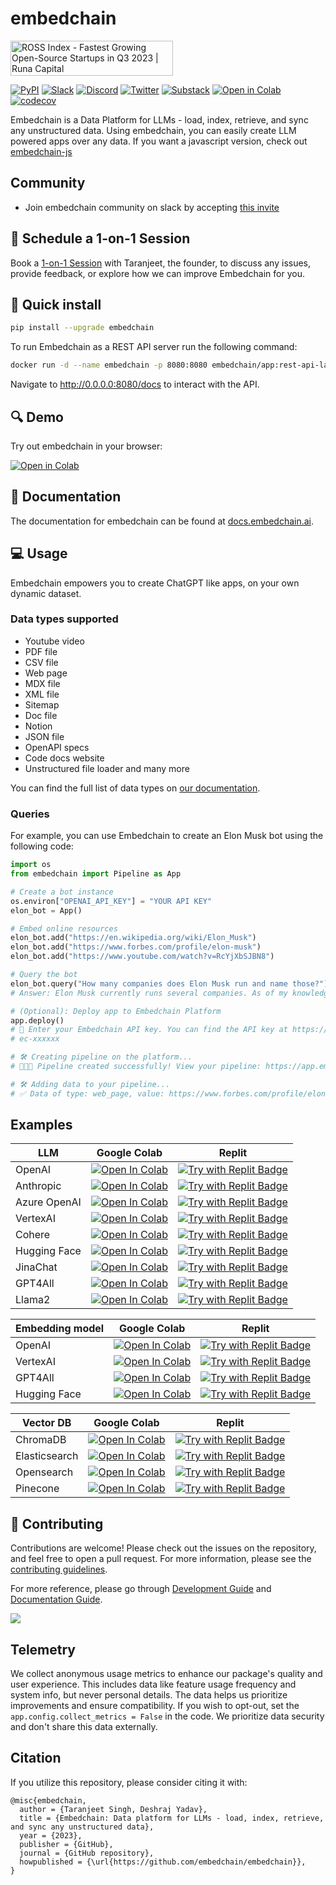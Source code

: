 # embedchain

<a href="https://runacap.com/ross-index/q3-2023/" target="_blank" rel="noopener"><img style="width: 260px; height: 56px" src="https://runacap.com/wp-content/uploads/2023/10/ROSS_badge_black_Q3_2023.svg" alt="ROSS Index - Fastest Growing Open-Source Startups in Q3 2023 | Runa Capital" width="260" height="56"/></a>

[![PyPI](https://img.shields.io/pypi/v/embedchain)](https://pypi.org/project/embedchain/)
[![Slack](https://img.shields.io/badge/slack-embedchain-brightgreen.svg?logo=slack)](https://join.slack.com/t/embedchain/shared_invite/zt-22uwz3c46-Zg7cIh5rOBteT_xe1jwLDw)
[![Discord](https://dcbadge.vercel.app/api/server/6PzXDgEjG5?style=flat)](https://discord.gg/CUU9FPhRNt)
[![Twitter](https://img.shields.io/twitter/follow/embedchain)](https://twitter.com/embedchain)
[![Substack](https://img.shields.io/badge/Substack-%23006f5c.svg?logo=substack)](https://embedchain.substack.com/)
[![Open in Colab](https://camo.githubusercontent.com/84f0493939e0c4de4e6dbe113251b4bfb5353e57134ffd9fcab6b8714514d4d1/68747470733a2f2f636f6c61622e72657365617263682e676f6f676c652e636f6d2f6173736574732f636f6c61622d62616467652e737667)](https://colab.research.google.com/drive/138lMWhENGeEu7Q1-6lNbNTHGLZXBBz_B?usp=sharing)
[![codecov](https://codecov.io/gh/embedchain/embedchain/graph/badge.svg?token=EMRRHZXW1Q)](https://codecov.io/gh/embedchain/embedchain)

Embedchain is a Data Platform for LLMs - load, index, retrieve, and sync any unstructured data. Using embedchain, you can easily create LLM powered apps over any data. If you want a javascript version, check out [embedchain-js](https://github.com/embedchain/embedchain/tree/main/embedchain-js)

## Community

* Join embedchain community on slack by accepting [this invite](https://join.slack.com/t/embedchain/shared_invite/zt-22uwz3c46-Zg7cIh5rOBteT_xe1jwLDw)

## 🤝 Schedule a 1-on-1 Session

Book a [1-on-1 Session](https://cal.com/taranjeetio/ec) with Taranjeet, the founder, to discuss any issues, provide feedback, or explore how we can improve Embedchain for you.

## 🔧 Quick install

```bash
pip install --upgrade embedchain
```

To run Embedchain as a REST API server run the following command:

```bash
docker run -d --name embedchain -p 8080:8080 embedchain/app:rest-api-latest
```

Navigate to http://0.0.0.0:8080/docs to interact with the API.

## 🔍 Demo

Try out embedchain in your browser:

[![Open in Colab](https://camo.githubusercontent.com/84f0493939e0c4de4e6dbe113251b4bfb5353e57134ffd9fcab6b8714514d4d1/68747470733a2f2f636f6c61622e72657365617263682e676f6f676c652e636f6d2f6173736574732f636f6c61622d62616467652e737667)](https://colab.research.google.com/drive/17ON1LPonnXAtLaZEebnOktstB_1cJJmh?usp=sharing)

## 📖 Documentation

The documentation for embedchain can be found at [docs.embedchain.ai](https://docs.embedchain.ai).

## 💻 Usage

Embedchain empowers you to create ChatGPT like apps, on your own dynamic dataset.

### Data types supported

* Youtube video
* PDF file
* CSV file
* Web page
* MDX file
* XML file
* Sitemap
* Doc file
* Notion
* JSON file
* OpenAPI specs
* Code docs website
* Unstructured file loader and many more

You can find the full list of data types on [our documentation](https://docs.embedchain.ai/data-sources/).

### Queries

For example, you can use Embedchain to create an Elon Musk bot using the following code:

```python
import os
from embedchain import Pipeline as App

# Create a bot instance
os.environ["OPENAI_API_KEY"] = "YOUR API KEY"
elon_bot = App()

# Embed online resources
elon_bot.add("https://en.wikipedia.org/wiki/Elon_Musk")
elon_bot.add("https://www.forbes.com/profile/elon-musk")
elon_bot.add("https://www.youtube.com/watch?v=RcYjXbSJBN8")

# Query the bot
elon_bot.query("How many companies does Elon Musk run and name those?")
# Answer: Elon Musk currently runs several companies. As of my knowledge, he is the CEO and lead designer of SpaceX, the CEO and product architect of Tesla, Inc., the CEO and founder of Neuralink, and the CEO and founder of The Boring Company. However, please note that this information may change over time, so it's always good to verify the latest updates.

# (Optional): Deploy app to Embedchain Platform
app.deploy()
# 🔑 Enter your Embedchain API key. You can find the API key at https://app.embedchain.ai/settings/keys/
# ec-xxxxxx

# 🛠️ Creating pipeline on the platform...
# 🎉🎉🎉 Pipeline created successfully! View your pipeline: https://app.embedchain.ai/pipelines/xxxxx

# 🛠️ Adding data to your pipeline...
# ✅ Data of type: web_page, value: https://www.forbes.com/profile/elon-musk added successfully.
```

## Examples

| LLM          | Google Colab  | Replit   |
|--------------|---------------|----------|
| OpenAI       | [![Open In Colab](https://colab.research.google.com/assets/colab-badge.svg)](https://colab.research.google.com/github/embedchain/embedchain/blob/main/notebooks/openai.ipynb)           | [![Try with Replit Badge](https://replit.com/badge?caption=Try%20with%20Replit&variant=small)](https://replit.com/@taranjeetio/openai#main.py)      |
| Anthropic    | [![Open In Colab](https://colab.research.google.com/assets/colab-badge.svg)](https://colab.research.google.com/github/embedchain/embedchain/blob/main/notebooks/anthropic.ipynb)        | [![Try with Replit Badge](https://replit.com/badge?caption=Try%20with%20Replit&variant=small)](https://replit.com/@taranjeetio/anthropic#main.py)   |
| Azure OpenAI | [![Open In Colab](https://colab.research.google.com/assets/colab-badge.svg)](https://colab.research.google.com/github/embedchain/embedchain/blob/main/notebooks/azure-openai.ipynb)     | [![Try with Replit Badge](https://replit.com/badge?caption=Try%20with%20Replit&variant=small)](https://replit.com/@taranjeetio/azureopenai#main.py) |
| VertexAI     | [![Open In Colab](https://colab.research.google.com/assets/colab-badge.svg)](https://colab.research.google.com/github/embedchain/embedchain/blob/main/notebooks/vertex_ai.ipynb)        | [![Try with Replit Badge](https://replit.com/badge?caption=Try%20with%20Replit&variant=small)](https://replit.com/@taranjeetio/vertexai#main.py)    |
| Cohere       | [![Open In Colab](https://colab.research.google.com/assets/colab-badge.svg)](https://colab.research.google.com/github/embedchain/embedchain/blob/main/notebooks/cohere.ipynb)           | [![Try with Replit Badge](https://replit.com/badge?caption=Try%20with%20Replit&variant=small)](https://replit.com/@taranjeetio/cohere#main.py)      |
| Hugging Face | [![Open In Colab](https://colab.research.google.com/assets/colab-badge.svg)](https://colab.research.google.com/github/embedchain/embedchain/blob/main/notebooks/hugging_face_hub.ipynb) | [![Try with Replit Badge](https://replit.com/badge?caption=Try%20with%20Replit&variant=small)](https://replit.com/@taranjeetio/huggingface#main.py) |
| JinaChat     | [![Open In Colab](https://colab.research.google.com/assets/colab-badge.svg)](https://colab.research.google.com/github/embedchain/embedchain/blob/main/notebooks/jina.ipynb)             | [![Try with Replit Badge](https://replit.com/badge?caption=Try%20with%20Replit&variant=small)](https://replit.com/@taranjeetio/jina#main.py)        |
| GPT4All      | [![Open In Colab](https://colab.research.google.com/assets/colab-badge.svg)](https://colab.research.google.com/github/embedchain/embedchain/blob/main/notebooks/gpt4all.ipynb)          | [![Try with Replit Badge](https://replit.com/badge?caption=Try%20with%20Replit&variant=small)](https://replit.com/@taranjeetio/gpt4all#main.py)     |
| Llama2       | [![Open In Colab](https://colab.research.google.com/assets/colab-badge.svg)](https://colab.research.google.com/github/embedchain/embedchain/blob/main/notebooks/llama2.ipynb)           | [![Try with Replit Badge](https://replit.com/badge?caption=Try%20with%20Replit&variant=small)](https://replit.com/@taranjeetio/llama2#main.py)      |

| Embedding model     | Google Colab                                                                                                                                                                            | Replit                                                                                                                        |
| ------------ | --------------------------------------------------------------------------------------------------------------------------------------------------------------------------------------- | ----------------------------------------------------------------------------------------------------------------------------- |
| OpenAI       | [![Open In Colab](https://colab.research.google.com/assets/colab-badge.svg)](https://colab.research.google.com/github/embedchain/embedchain/blob/main/notebooks/openai.ipynb)           | [![Try with Replit Badge](https://replit.com/badge?caption=Try%20with%20Replit&variant=small)](https://replit.com/@taranjeetio/openai#main.py)      |
| VertexAI     | [![Open In Colab](https://colab.research.google.com/assets/colab-badge.svg)](https://colab.research.google.com/github/embedchain/embedchain/blob/main/notebooks/vertex_ai.ipynb)        | [![Try with Replit Badge](https://replit.com/badge?caption=Try%20with%20Replit&variant=small)](https://replit.com/@taranjeetio/vertexai#main.py)    |
| GPT4All      | [![Open In Colab](https://colab.research.google.com/assets/colab-badge.svg)](https://colab.research.google.com/github/embedchain/embedchain/blob/main/notebooks/gpt4all.ipynb)          | [![Try with Replit Badge](https://replit.com/badge?caption=Try%20with%20Replit&variant=small)](https://replit.com/@taranjeetio/gpt4all#main.py)     |
| Hugging Face | [![Open In Colab](https://colab.research.google.com/assets/colab-badge.svg)](https://colab.research.google.com/github/embedchain/embedchain/blob/main/notebooks/hugging_face_hub.ipynb) | [![Try with Replit Badge](https://replit.com/badge?caption=Try%20with%20Replit&variant=small)](https://replit.com/@taranjeetio/huggingface#main.py) |

| Vector DB     | Google Colab                                                                                                                                                                         | Replit                                                                                                                          |
| ------------- | ------------------------------------------------------------------------------------------------------------------------------------------------------------------------------------ | ------------------------------------------------------------------------------------------------------------------------------- |
| ChromaDB      | [![Open In Colab](https://colab.research.google.com/assets/colab-badge.svg)](https://colab.research.google.com/github/embedchain/embedchain/blob/main/notebooks/chromadb.ipynb)      | [![Try with Replit Badge](https://replit.com/badge?caption=Try%20with%20Replit&variant=small)](https://replit.com/@taranjeetio/chromadb#main.py)      |
| Elasticsearch | [![Open In Colab](https://colab.research.google.com/assets/colab-badge.svg)](https://colab.research.google.com/github/embedchain/embedchain/blob/main/notebooks/elasticsearch.ipynb) | [![Try with Replit Badge](https://replit.com/badge?caption=Try%20with%20Replit&variant=small)](https://replit.com/@taranjeetio/elasticsearchdb#main.py) |
| Opensearch    | [![Open In Colab](https://colab.research.google.com/assets/colab-badge.svg)](https://colab.research.google.com/github/embedchain/embedchain/blob/main/notebooks/opensearch.ipynb)    | [![Try with Replit Badge](https://replit.com/badge?caption=Try%20with%20Replit&variant=small)](https://replit.com/@taranjeetio/opensearchdb#main.py)    |
| Pinecone      | [![Open In Colab](https://colab.research.google.com/assets/colab-badge.svg)](https://colab.research.google.com/github/embedchain/embedchain/blob/main/notebooks/pinecone.ipynb)      | [![Try with Replit Badge](https://replit.com/badge?caption=Try%20with%20Replit&variant=small)](https://replit.com/@taranjeetio/pineconedb#main.py)      |

## 🤝 Contributing

Contributions are welcome! Please check out the issues on the repository, and feel free to open a pull request.
For more information, please see the [contributing guidelines](CONTRIBUTING.md).

For more reference, please go through [Development Guide](https://docs.embedchain.ai/contribution/dev) and [Documentation Guide](https://docs.embedchain.ai/contribution/docs).

<a href="https://github.com/embedchain/embedchain/graphs/contributors">
  <img src="https://contrib.rocks/image?repo=embedchain/embedchain" />
</a>

## Telemetry

We collect anonymous usage metrics to enhance our package's quality and user experience. This includes data like feature usage frequency and system info, but never personal details. The data helps us prioritize improvements and ensure compatibility. If you wish to opt-out, set the `app.config.collect_metrics = False` in the code. We prioritize data security and don't share this data externally.

## Citation

If you utilize this repository, please consider citing it with:

```
@misc{embedchain,
  author = {Taranjeet Singh, Deshraj Yadav},
  title = {Embedchain: Data platform for LLMs - load, index, retrieve, and sync any unstructured data},
  year = {2023},
  publisher = {GitHub},
  journal = {GitHub repository},
  howpublished = {\url{https://github.com/embedchain/embedchain}},
}
```
